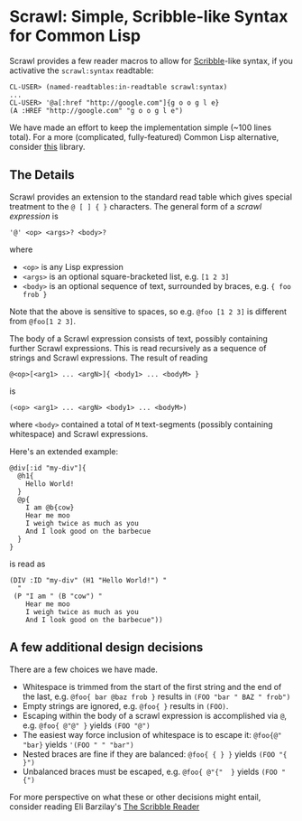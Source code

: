 # Scrawl: Simple, Scribble-like Syntax for Common Lisp

Scrawl provides a few reader macros to allow for [Scribble](https://docs.racket-lang.org/scribble/)-like syntax, if you activative the `scrawl:syntax` readtable:

```
CL-USER> (named-readtables:in-readtable scrawl:syntax)
...
CL-USER> '@a[:href "http://google.com"]{g o o g l e}
(A :HREF "http://google.com" "g o o g l e")
```

We have made an effort to keep the implementation simple (~100 lines total). For a more (complicated, fully-featured) Common Lisp alternative, consider [this](https://cliki.net/scribble) library.

## The Details

Scrawl provides an extension to the standard read table which gives special treatment to the `@ [ ] { }` characters. The general form of a *scrawl expression* is

``` 
'@' <op> <args>? <body>?
```

where 
- `<op>` is any Lisp expression
- `<args>` is an optional square-bracketed list, e.g. `[1 2 3]`
- `<body>` is an optional sequence of text, surrounded by braces, e.g. `{ foo frob }`

Note that the above is sensitive to spaces, so e.g.  `@foo [1 2 3]` is
different from `@foo[1 2 3]`.

The body of a Scrawl expression consists of text, possibly containing further Scrawl expressions. This is read recursively as a sequence of strings and Scrawl expressions. The result of reading 
```
@<op>[<arg1> ... <argN>]{ <body1> ... <bodyM> }
```
is
```
(<op> <arg1> ... <argN> <body1> ... <bodyM>)
```
where `<body>` contained a total of `M` text-segments (possibly containing whitespace) and Scrawl expressions.

Here's an extended example:
```
@div[:id "my-div"]{
  @h1{
    Hello World!
  }
  @p{
    I am @b{cow}
    Hear me moo
    I weigh twice as much as you
    And I look good on the barbecue
  }
}
```

is read as

```
(DIV :ID "my-div" (H1 "Hello World!") "
  "
 (P "I am " (B "cow") "
    Hear me moo
    I weigh twice as much as you
    And I look good on the barbecue"))
```

## A few additional design decisions

There are a few choices we have made. 

- Whitespace is trimmed from the start of the first string and the end
  of the last, e.g. `@foo{ bar @baz frob }` results in `(FOO "bar " BAZ " frob")`
- Empty strings are ignored, e.g.  `@foo{ }` results in `(FOO)`.
- Escaping within the body of a scrawl expression is accomplished via
  `@`, e.g. `@foo{ @"@" }` yields `(FOO "@")`
- The easiest way force inclusion of whitespace is to escape it:
  `@foo{@" "bar}` yields `'(FOO " " "bar")`
- Nested braces are fine if they are balanced: `@foo{ { } }` yields `(FOO "{ }")`
- Unbalanced braces must be escaped, e.g. `@foo{ @"{"  }` yields `(FOO "{")`

For more perspective on what these or other decisions might entail, consider reading Eli Barzilay's [The Scribble Reader](http://barzilay.org/misc/scribble-reader.pdf)
